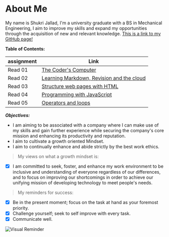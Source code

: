 # About Me

My name is Shukri Jallad, I'm a university graduate with a BS in Mechanical Engineering, I aim to improve my skills and expand my opportunities through the acquisition of new and relevant knowledge. [This is a link to my GitHub page!](https://github.com/Shukri-jallad)

**Table of Contents:**

| assignment | Link |
| --- | --- |
| Read 01 | [The Coder's Computer](read1.md)|
| Read 02 | [Learning Markdown, Revision and the cloud](read2.md)|
| Read 03 | [Structure web pages with HTML](read3.md)|
| Read 04 | [Programming with JavaScript](read4.md)|
| Read 05 | [Operators and loops](read5.md)|


_**Objectives:**_

* I am aiming to be associated with a company where I can make use of my skills and gain further experience while securing the company's core mission and enhancing its productivity and reputation.
* I aim to cultivate a growth oriented Mindset.
* I aim to continually enhance and abide strictly by the best work ethics.

> My views on what a growth mindset is:
- [x] I am committed to seek, foster, and enhance my work environment to be inclusive and understanding of everyone regardless of our differences, and to focus on improving our shortcomings in order to achieve our unifying mission of developing technology to meet people's needs.

> My reminders for success:
- [x] Be in the present moment; focus on the task at hand as your foremost priority.
- [x] Challenge yourself; seek to self improve with every task.
- [x] Communicate well.

![Visual Reminder](https://images-na.ssl-images-amazon.com/images/I/51fKeJsxmzL._SL1000_.jpg)